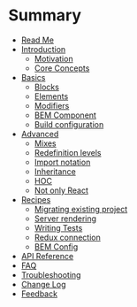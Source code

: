 # Summary

* [Read Me](README.md)
* [Introduction](Introduction/README.md)
  * [Motivation](Introduction/Motivation.md)
  * [Core Concepts](Introduction/CoreConcepts.md)
* [Basics](Basics/README.md)
  * [Blocks]()
  * [Elements]()
  * [Modifiers]()
  * [BEM Component]()
  * [Build configuration]()
* [Advanced]()
  * [Mixes]()
  * [Redefinition levels]()
  * [Import notation]()
  * [Inheritance]()
  * [HOC]()
  * [Not only React]()
* [Recipes]()
  * [Migrating existing project]()
  * [Server rendering]()
  * [Writing Tests]()
  * [Redux connection]()
  * [BEM Config]()
* [API Reference](REFERENCE.md)
* [FAQ](FAQ.md)
* [Troubleshooting](Troubleshooting.md)
* [Change Log](CHANGELOG.md)
* [Feedback](Feedback.md)



